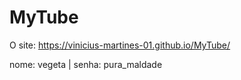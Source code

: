 # MyTube

O site:
https://vinicius-martines-01.github.io/MyTube/
<p> nome: vegeta | senha: pura_maldade </p>

